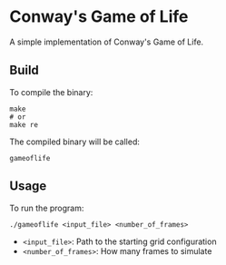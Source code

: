 # Conway's Game of Life

A simple implementation of Conway's Game of Life.

## Build

To compile the binary:

    make
    # or
    make re

The compiled binary will be called:

    gameoflife

## Usage

To run the program:

    ./gameoflife <input_file> <number_of_frames>

- `<input_file>`: Path to the starting grid configuration
- `<number_of_frames>`: How many frames to simulate

